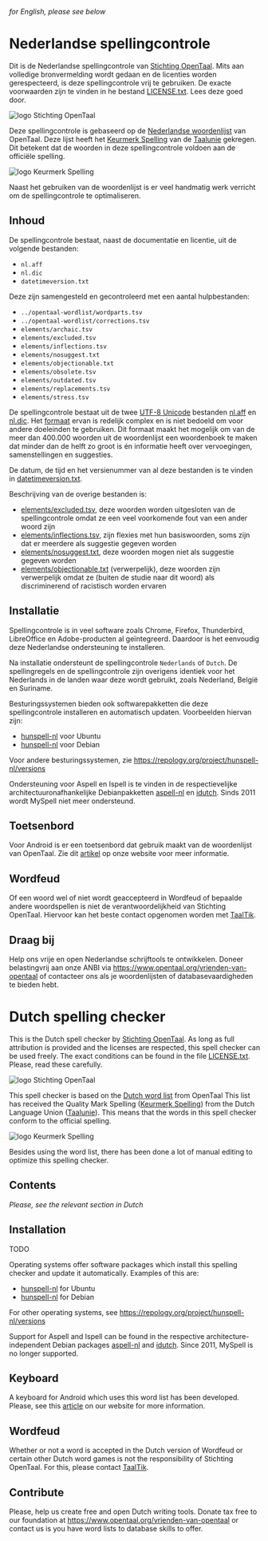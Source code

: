 _for English, please see below_


# Nederlandse spellingcontrole

Dit is de Nederlandse spellingcontrole van
[Stichting OpenTaal](https://www.opentaal.org). Mits aan volledige
bronvermelding wordt gedaan en de licenties worden gerespecteerd, is deze
spellingcontrole vrij te gebruiken. De exacte voorwaarden zijn te vinden in he
 bestand [LICENSE.txt](LICENSE.txt). Lees deze goed door.

![logo Stichting OpenTaal](images/logo-shape-trans-640x360.png?raw=true)

Deze spellingcontrole is gebaseerd op de
[Nederlandse woordenlijst](https://github.com/OpenTaal/opentaal-wordlist) van
OpenTaal. Deze lijst heeft het
[Keurmerk Spelling](http://taalunieversum.org/inhoud/spelling-meer-hulpmiddelen/keurmerk)
van de [Taalunie](http://taalunie.org) gekregen. Dit betekent dat de woorden in
deze spellingcontrole voldoen aan de officiële spelling.

![logo Keurmerk Spelling](images/keurmerk.png?raw=true)

Naast het gebruiken van de woordenlijst is er veel handmatig werk verricht om de
spellingcontrole te optimaliseren.

## Inhoud

De spellingcontrole bestaat, naast de documentatie en licentie, uit de volgende
bestanden:
- `nl.aff`
- `nl.dic`
- `datetimeversion.txt`

Deze zijn samengesteld en gecontroleerd met een aantal hulpbestanden:
- `../opentaal-wordlist/wordparts.tsv`
- `../opentaal-wordlist/corrections.tsv`
- `elements/archaic.tsv`
- `elements/excluded.tsv`
- `elements/inflections.tsv`
- `elements/nosuggest.txt`
- `elements/objectionable.txt`
- `elements/obsolete.tsv`
- `elements/outdated.tsv`
- `elements/replacements.tsv`
- `elements/stress.tsv`

De spellingcontrole bestaat uit de twee
[UTF-8 Unicode](https://nl.wikipedia.org/wiki/UTF-8) bestanden
[nl.aff](nl.aff) en [nl.dic](nl.dic). Het
[formaat](https://linux.die.net/man/4/hunspell) ervan is redelijk complex en
is niet bedoeld om voor andere doeleinden te gebruiken. Dit formaat maakt het
mogelijk om van de meer dan 400.000 woorden uit de woordenlijst een woordenboek
te maken dat minder dan de helft zo groot is én informatie heeft over
vervoegingen, samenstellingen en suggesties.

De datum, de tijd en het versienummer van al deze bestanden is te vinden in
[datetimeversion.txt](datetimeversion.txt).

Beschrijving van de overige bestanden is:
<!--- [elements/archaic.tsv](elements/archaic.tsv) (archaïsch), dit zijn woorden die
nog wel gebruikt worden, alle zitten in de woordenlijst-->
- [elements/excluded.tsv](elements/excluded.tsv), deze woorden worden
uitgesloten van de spellingcontrole omdat ze een veel voorkomende fout van een
ander woord zijn
- [elements/inflections.tsv](elements/inflections.tsv), zijn flexies met hun
basiswoorden, soms zijn dat er meerdere
als suggestie gegeven worden
- [elements/nosuggest.txt](elements/nosuggest.txt), deze woorden mogen niet
als suggestie gegeven worden
- [elements/objectionable.txt](elements/objectionable.txt) (verwerpelijk), deze
woorden zijn verwerpelijk omdat ze (buiten de studie naar dit woord) als
discriminerend of racistisch worden ervaren
<!--- [elements/obsolete.tsv](elements/obsolete.tsv) (onbruik), deze woorden zijn in
onbruik geraakt, sommige zitten nog in de woordenlijst (weeuw), sommige niet
meer (arre) en sommige zijn fout omdat er een andere spelling van is (pannekoek)
of een ander woord voor in de plaats is gekomen (chocozoen)-->
<!--- [elements/outdated.tsv](elements/outdated) (ouderwets), deze woorden worden zeer
zelden nog gebruikt, sommige zitten nog in de woordenlijst, sommige niet meer-->

## Installatie

Spellingcontrole is in veel software zoals Chrome, Firefox, Thunderbird,
LibreOffice en Adobe-producten al geïntegreerd. Daardoor is het eenvoudig deze
Nederlandse ondersteuning te installeren.

Na installatie ondersteunt de spellingcontrole `Nederlands` of `Dutch`.
De spellingregels en de spellingcontrole zijn overigens identiek voor het
Nederlands in de landen waar deze wordt gebruikt, zoals Nederland, België en
Suriname.

Besturingssystemen bieden ook softwarepakketten die deze spellingcontrole
installeren en automatisch updaten. Voorbeelden hiervan zijn:
- [hunspell-nl](https://packages.ubuntu.com/search?keywords=hunspell-nl) voor Ubuntu
- [hunspell-nl](https://packages.debian.org/search?keywords=hunspell-nl) voor Debian

Voor andere besturingssystemen, zie
https://repology.org/project/hunspell-nl/versions

Ondersteuning voor Aspell en Ispell is te vinden in de respectievelijke
architectuuronafhankelijke Debianpakketten
[aspell-nl](https://packages.debian.org/stable/aspell-nl) en
[idutch](https://packages.debian.org/stable/idutch). Sinds 2011 wordt MySpell
niet meer ondersteund.

## Toetsenbord

Voor Android is er een toetsenbord dat gebruik maakt van de woordenlijst van
OpenTaal. Zie dit
[artikel](https://www.opentaal.org/het-laatste-nieuws/projectnieuws/51-publicaties/221-anysoftkeyboard)
op onze website voor meer informatie.

## Wordfeud

Of een woord wel of niet wordt geaccepteerd in Wordfeud of bepaalde andere
woordspellen is niet de verantwoordelijkheid van Stichting OpenTaal. Hiervoor
kan het beste contact opgenomen worden met [TaalTik](https://taaltik.nl).

## Draag bij

Help ons vrije en open Nederlandse schrijftools te ontwikkelen. Doneer
belastingvrij aan onze ANBI via https://www.opentaal.org/vrienden-van-opentaal
of contacteer ons als je woordenlijsten of databasevaardigheden te bieden hebt.


# Dutch spelling checker

This is the Dutch spell checker by [Stichting OpenTaal](https://www.opentaal.org).
As long as full attribution is provided and the licenses are respected, this
spell checker can be used freely. The exact conditions can be found in the file
[LICENSE.txt](LICENSE.txt). Please, read these carefully.

![logo Stichting OpenTaal](images/logo-shape-white-640x360.png?raw=true)

This spell checker is based on the
[Dutch word list](https://github.com/OpenTaal/opentaal-wordlist) from OpenTaal
This list has received the Quality Mark Spelling
([Keurmerk Spelling](http://taalunieversum.org/inhoud/spelling-meer-hulpmiddelen/keurmerk))
from the Dutch Language Union ([Taalunie](http://taalunie.org)). This means that
the words in this spell checker conform to the official spelling.

![logo Keurmerk Spelling](images/keurmerk.png?raw=true)

Besides using the word list, there has been done a lot of manual editing to
optimize this spelling checker.

## Contents

_Please, see the relevant section in Dutch_

## Installation

TODO

Operating systems offer software packages which install this spelling checker
and update it automatically. Examples of this are:
- [hunspell-nl](https://packages.ubuntu.com/search?keywords=hunspell-nl) for Ubuntu
- [hunspell-nl](https://packages.debian.org/search?keywords=hunspell-nl) for Debian

For other operating systems, see https://repology.org/project/hunspell-nl/versions

Support for Aspell and Ispell can be found in the respective
architecture-independent Debian packages
[aspell-nl](https://packages.debian.org/stable/aspell-nl) and
[idutch](https://packages.debian.org/stable/idutch). Since 2011, MySpell is no
longer supported.

## Keyboard

A keyboard for Android which uses this word list has been developed. Please, see
this
[article](https://www.opentaal.org/het-laatste-nieuws/projectnieuws/51-publicaties/221-anysoftkeyboard)
on our website for more information.

## Wordfeud

Whether or not a word is accepted in the Dutch version of Wordfeud or certain
other Dutch word games is not the responsibility of Stichting OpenTaal. For
this, please contact [TaalTik](https://taaltik.nl).

## Contribute

Please, help us create free and open Dutch writing tools. Donate tax free to our
foundation at https://www.opentaal.org/vrienden-van-opentaal or contact us is
you have word lists to database skills to offer.
